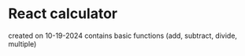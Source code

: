 # React calculator
created on 10-19-2024
contains basic functions (add, subtract, divide, multiple)
